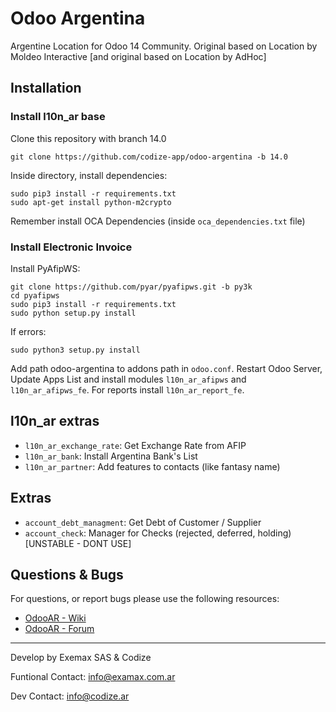 # Odoo Argentina
Argentine Location for Odoo 14 Community. Original based on Location by Moldeo Interactive [and original based on Location by AdHoc]

## Installation
### Install l10n_ar base

Clone this repository with branch 14.0

```
git clone https://github.com/codize-app/odoo-argentina -b 14.0
```

Inside directory, install dependencies:

```
sudo pip3 install -r requirements.txt
sudo apt-get install python-m2crypto
```

Remember install OCA Dependencies (inside `oca_dependencies.txt` file)

### Install Electronic Invoice

Install PyAfipWS:

```
git clone https://github.com/pyar/pyafipws.git -b py3k
cd pyafipws
sudo pip3 install -r requirements.txt
sudo python setup.py install
```

If errors:

```
sudo python3 setup.py install
```

Add path odoo-argentina to addons path in `odoo.conf`. Restart Odoo Server, Update Apps List and install modules `l10n_ar_afipws` and `l10n_ar_afipws_fe`. For reports install `l10n_ar_report_fe`.

## l10n_ar extras

* `l10n_ar_exchange_rate`: Get Exchange Rate from AFIP
* `l10n_ar_bank`: Install Argentina Bank's List
* `l10n_ar_partner`: Add features to contacts (like fantasy name)

## Extras

* `account_debt_managment`: Get Debt of Customer / Supplier
* `account_check`: Manager for Checks (rejected, deferred, holding) [UNSTABLE - DONT USE]
## Questions & Bugs

For questions, or report bugs please use the following resources:

* [OdooAR - Wiki](https://github.com/OdooAR/odoo-argentina-doc/wiki)
* [OdooAR - Forum](https://github.com/OdooAR/odoo-argentina-doc/discussions)

---
Develop by Exemax SAS & Codize

Funtional Contact: info@examax.com.ar

Dev Contact: info@codize.ar
